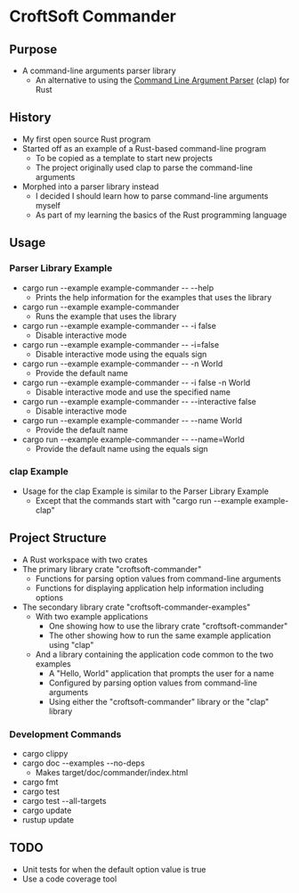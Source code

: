 # CroftSoft Commander

## Purpose

- A command-line arguments parser library
  - An alternative to using the [Command Line Argument Parser](https://github.com/clap-rs/clap) (clap) for Rust

## History

- My first open source Rust program
- Started off as an example of a Rust-based command-line program
  - To be copied as a template to start new projects
  - The project originally used clap to parse the command-line arguments
- Morphed into a parser library instead
  - I decided I should learn how to parse command-line arguments myself
  - As part of my learning the basics of the Rust programming language

## Usage

### Parser Library Example

- cargo run --example example-commander -- --help
  - Prints the help information for the examples that uses the library
- cargo run --example example-commander
  - Runs the example that uses the library
- cargo run --example example-commander -- -i false
  - Disable interactive mode
- cargo run --example example-commander -- -i=false
  - Disable interactive mode using the equals sign
- cargo run --example example-commander -- -n World
  - Provide the default name
- cargo run --example example-commander -- -i false -n World
  - Disable interactive mode and use the specified name
- cargo run --example example-commander -- --interactive false
  - Disable interactive mode
- cargo run --example example-commander -- --name World
  - Provide the default name
- cargo run --example example-commander -- --name=World
  - Provide the default name using the equals sign

### clap Example

- Usage for the clap Example is similar to the Parser Library Example
  - Except that the commands start with "cargo run --example example-clap"

## Project Structure

- A Rust workspace with two crates
- The primary library crate "croftsoft-commander"
  - Functions for parsing option values from command-line arguments
  - Functions for displaying application help information including options
- The secondary library crate "croftsoft-commander-examples"
  - With two example applications
    - One showing how to use the library crate "croftsoft-commander"
    - The other showing how to run the same example application using "clap"
  - And a library containing the application code common to the two examples
    - A "Hello, World" application that prompts the user for a name
    - Configured by parsing option values from command-line arguments
    - Using either the "croftsoft-commander" library or the "clap" library

### Development Commands

- cargo clippy
- cargo doc --examples --no-deps
  - Makes target/doc/commander/index.html
- cargo fmt
- cargo test
- cargo test --all-targets
- cargo update
- rustup update

## TODO

- Unit tests for when the default option value is true
- Use a code coverage tool
